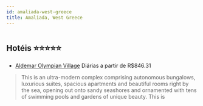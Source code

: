 ```yaml
---
id: amaliada-west-greece
title: Amaliada, West Greece
---
```


<center><img src="https://assets.cosmos-data.com/1/01297878ce6724b84e9b2c88d2273704/239683.jpg" alt="" /></center>


## Hotéis ⭐️⭐️⭐️⭐️⭐️

-    [Aldemar Olympian Village](https://www.hurb.com/aud/https://www.hurb.com/hoteis/amaliada/aldemar-olympian-village-JNP-JP045420?cmp=18055) Diárias a partir de R$846.31
   > This is an ultra-modern complex comprising autonomous bungalows, luxurious suites, spacious apartments and beautiful rooms right by the sea, opening out onto sandy seashores and ornamented with tens of swimming pools and gardens of unique beauty. This is 
